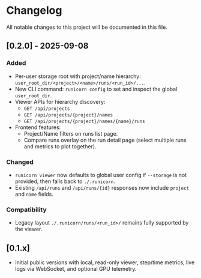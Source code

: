 # Changelog

All notable changes to this project will be documented in this file.

## [0.2.0] - 2025-09-08

### Added
- Per-user storage root with project/name hierarchy: `user_root_dir/<project>/<name>/runs/<run_id>/...`.
- New CLI command: `runicorn config` to set and inspect the global `user_root_dir`.
- Viewer APIs for hierarchy discovery:
  - `GET /api/projects`
  - `GET /api/projects/{project}/names`
  - `GET /api/projects/{project}/names/{name}/runs`
- Frontend features:
  - Project/Name filters on runs list page.
  - Compare runs overlay on the run detail page (select multiple runs and metrics to plot together).

### Changed
- `runicorn viewer` now defaults to global user config if `--storage` is not provided, then falls back to `./.runicorn`.
- Existing `/api/runs` and `/api/runs/{id}` responses now include `project` and `name` fields.

### Compatibility
- Legacy layout `./.runicorn/runs/<run_id>/` remains fully supported by the viewer.

## [0.1.x]
- Initial public versions with local, read-only viewer, step/time metrics, live logs via WebSocket, and optional GPU telemetry.

